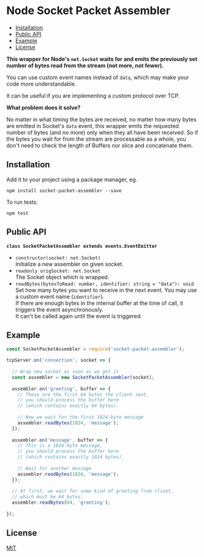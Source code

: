 # Node Socket Packet Assembler

* [Installation](#installation)
* [Public API](#public-api)
* [Example](#example)
* [License](#license)

__This wrapper for Node's `net.Socket` waits for and emits the previously set number of bytes read from the stream (not more, not fewer).__

You can use custom event names instead of `data`, which may make your code more understandable.

It can be useful if you are implementing a custom protocol over TCP.

__What problem does it solve?__

No matter in what timing the bytes are received, no matter how many bytes are emitted in Socket's `data` event,
this wrapper emits the requested number of bytes (and no more) only when they all have been received.
So if the bytes you wait for from the stream are processable as a whole, you don't need to
check the length of Buffers nor slice and concatenate them.

## Installation

Add it to your project using a package manager, eg.

```
npm install socket-packet-assembler --save
```

To run tests:

```
npm test
```

## Public API

__`class SocketPacketAssembler extends events.EventEmitter`__

* `constructor(socket: net.Socket)`  
    Initialize a new assembler on given socket.
* `readonly origSocket: net.Socket`  
    The Socket object which is wrapped.
* `readBytes(bytesToRead: number, identifier: string = "data"): void`  
    Set how many bytes you want to receive in the next event.
    You may use a custom event name (`identifier`).  
    If there are enough bytes in the internal buffer at the time of call, it triggers the event asynchronously.  
    It can't be called again until the event is triggered.

## Example

```javascript
const SocketPacketAssembler = require('socket-packet-assembler');

tcpServer.on('connection', socket => {
  
  // Wrap new socket as soon as we get it
  const assembler = new SocketPacketAssembler(socket);
  
  assembler.on('greeting', buffer => {
    // These are the first 64 bytes the client sent,
    // you should process the buffer here
    // (which contains exactly 64 bytes).
  
    // Now we wait for the first 1024-byte message
    assembler.readBytes(1024, 'message');
  });
  
  assembler.on('message', buffer => {
    // This is a 1024-byte message,
    // you should process the buffer here
    // (which contains exactly 1024 bytes).
  
    // Wait for another message
    assembler.readBytes(1024, 'message');
  });
  
  // At first, we wait for some kind of greeting from client,
  // which must be 64 bytes.
  assembler.readBytes(64, 'greeting');
  
});
```

## License

[MIT](LICENSE)
